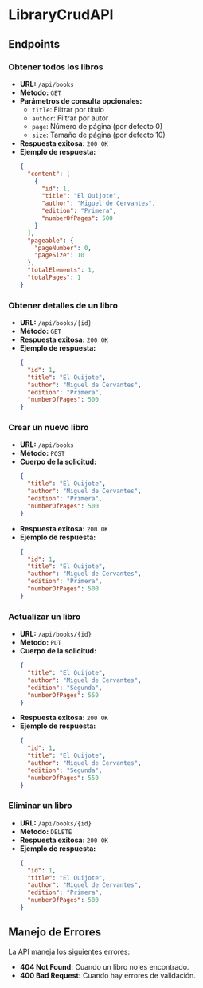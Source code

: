 # LibraryCrudAPI

## Endpoints

### Obtener todos los libros

- **URL:** `/api/books`
- **Método:** `GET`
- **Parámetros de consulta opcionales:**
    - `title`: Filtrar por título
    - `author`: Filtrar por autor
    - `page`: Número de página (por defecto 0)
    - `size`: Tamaño de página (por defecto 10)
- **Respuesta exitosa:** `200 OK`
- **Ejemplo de respuesta:**
    ```json
    {
      "content": [
        {
          "id": 1,
          "title": "El Quijote",
          "author": "Miguel de Cervantes",
          "edition": "Primera",
          "numberOfPages": 500
        }
      ],
      "pageable": {
        "pageNumber": 0,
        "pageSize": 10
      },
      "totalElements": 1,
      "totalPages": 1
    }
    ```

### Obtener detalles de un libro

- **URL:** `/api/books/{id}`
- **Método:** `GET`
- **Respuesta exitosa:** `200 OK`
- **Ejemplo de respuesta:**
    ```json
    {
      "id": 1,
      "title": "El Quijote",
      "author": "Miguel de Cervantes",
      "edition": "Primera",
      "numberOfPages": 500
    }
    ```

### Crear un nuevo libro

- **URL:** `/api/books`
- **Método:** `POST`
- **Cuerpo de la solicitud:**
    ```json
    {
      "title": "El Quijote",
      "author": "Miguel de Cervantes",
      "edition": "Primera",
      "numberOfPages": 500
    }
    ```
- **Respuesta exitosa:** `200 OK`
- **Ejemplo de respuesta:**
    ```json
    {
      "id": 1,
      "title": "El Quijote",
      "author": "Miguel de Cervantes",
      "edition": "Primera",
      "numberOfPages": 500
    }
    ```

### Actualizar un libro

- **URL:** `/api/books/{id}`
- **Método:** `PUT`
- **Cuerpo de la solicitud:**
    ```json
    {
      "title": "El Quijote",
      "author": "Miguel de Cervantes",
      "edition": "Segunda",
      "numberOfPages": 550
    }
    ```
- **Respuesta exitosa:** `200 OK`
- **Ejemplo de respuesta:**
    ```json
    {
      "id": 1,
      "title": "El Quijote",
      "author": "Miguel de Cervantes",
      "edition": "Segunda",
      "numberOfPages": 550
    }
    ```

### Eliminar un libro

- **URL:** `/api/books/{id}`
- **Método:** `DELETE`
- **Respuesta exitosa:** `200 OK`
- **Ejemplo de respuesta:**
    ```json
    {
      "id": 1,
      "title": "El Quijote",
      "author": "Miguel de Cervantes",
      "edition": "Primera",
      "numberOfPages": 500
    }
    ```

## Manejo de Errores

La API maneja los siguientes errores:

- **404 Not Found:** Cuando un libro no es encontrado.
- **400 Bad Request:** Cuando hay errores de validación.
